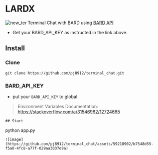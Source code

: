 # LARDX

![new_ter](https://github.com/pj8912/terminal_chat/assets/59218902/cc16ea22-a926-4d18-991c-c8695fad2845)
Terminal Chat with BARD using [BARD API](https://github.com/dsdanielpark/Bard-API)
- Get your BARD_API_KEY as instructed in the link above.


## Install 
### Clone
```
git clone https://github.com/pj8912/terminal_chat.git
```

### BARD_API_KEY
- put your `BARD_API_KEY` to global
> Environment Variables Documentation:
> https://stackoverflow.com/a/31546962/12724665
```
## Start
```
python app.py
```
![image](https://github.com/pj8912/terminal_chat/assets/59218902/b7548d55-f5a0-4fc8-a77f-029aa3037e9a)

